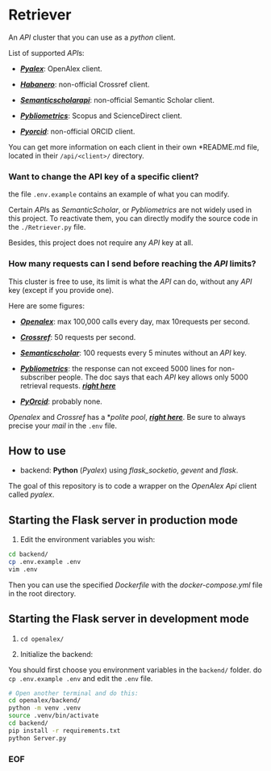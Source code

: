 # Retriever

An *API* cluster that you can use as a *python* client.

List of supported *API*s:

- [***Pyalex***](https://pypi.org/project/pyalex/):
OpenAlex client.

- [***Habanero***](https://github.com/sckott/habanero/):
non-official Crossref client.

- [***Semanticscholarapi***](https://github.com/danielnsilva/semanticscholar):
non-official Semantic Scholar client.

- [***Pybliometrics***](https://github.com/pybliometrics-dev/pybliometrics):
Scopus and ScienceDirect client.

- [***Pyorcid***](https://pypi.org/project/PyOrcid/):
non-official ORCID client.


You can get more information on each client in their own *README.md file,
located in their `/api/<client>/` directory.

### Want to change the API key of a specific client?

the file `.env.example` contains an example of what you can modify.

Certain *API*s as *SemanticScholar*, or *Pybliometrics* are not widely
used in this project. To reactivate them, you can directly modify the
source code in the `./Retriever.py` file.


Besides, this project does not require any *API* key at all.

### How many requests can I send before reaching the *API* limits?

This cluster is free to use, its limit is what the *API* can do, without
any *API* key (except if you provide one).

Here are some figures:

- [***Openalex***](https://docs.openalex.org/how-to-use-the-api/rate-limits-and-authentication):
max 100,000 calls every day, max 10requests per second.

- [***Crossref***](https://crossref.readthedocs.io/en/latest/):
50 requests per second.

- [***Semanticscholar***](https://semanticscholar.readthedocs.io/en/stable/usage.html):
100 requests every 5 minutes without an *API* key.

- [***Pybliometrics***](https://github.com/pybliometrics-dev/pybliometrics/issues/300):
the response can not exceed 5000 lines for non-subscriber people.
The doc says that each *API* key allows only 5000 retrieval requests.
[***right here***](https://pybliometrics.readthedocs.io/en/stable/access.html)

- [***PyOrcid***](https://info.orcid.org/documentation/integration-and-api-faq/):
probably none.

*Openalex* and *Crossref* has a **polite pool*,
[***right here***](https://docs.openalex.org/how-to-use-the-api/rate-limits-and-authentication).
Be sure to always precise your *mail* in the `.env` file.

## How to use

- backend: **Python** (*Pyalex*) using *flask_socketio*, *gevent* and *flask*.

The goal of this repository is to code a wrapper on the *OpenAlex Api* client
called *pyalex*.

## Starting the Flask server in production mode

1. Edit the environment variables you wish:

```bash
cd backend/
cp .env.example .env
vim .env
```

Then you can use the specified *Dockerfile* with the *docker-compose.yml*
file in the root directory.

## Starting the Flask server in development mode

1. ``cd openalex/``

2. Initialize the backend:

You should first choose you environment variables in the `backend/` folder.
do ``cp .env.example .env`` and edit the `.env` file.

```bash
# Open another terminal and do this:
cd openalex/backend/
python -m venv .venv
source .venv/bin/activate
cd backend/
pip install -r requirements.txt
python Server.py
```

### EOF

